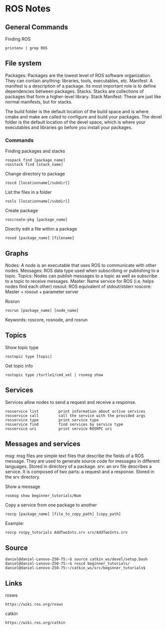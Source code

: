 # ROS Notes

## General Commands

Finding ROS

	printenv | grep ROS

## File system
Packages: Packages are the lowest level of ROS software organization. They can contain anything: libraries, tools, executables, etc.
Manifest: A manifest is a description of a package. Its most important role is to define dependencies between packages.
Stacks: Stacks are collections of packages that form a higher-level library.
Stack Manifest: These are just like normal manifests, but for stacks.

The build folder is the default location of the build space and is where cmake and make are called to configure and build your packages. The devel folder is the default location of the devel space, which is where your executables and libraries go before you install your packages.

### Commands

Finding packages and stacks

	rospack find [package_name]
	rosstack find [stack_name]

Change directory to package

	roscd [locationname[/subdir]]

List the files in a folder 

	rosls [locationname[/subdir]]

Create package

	roscreate-pkg [package_name]

Directly edit a file within a package

	rosed [package_name] [filename]

## Graphs
Nodes: A node is an executable that uses ROS to communicate with other nodes.
Messages: ROS data type used when subscribing or publishing to a topic.
Topics: Nodes can publish messages to a topic as well as subscribe to a topic to receive messages.
Master: Name service for ROS (i.e. helps nodes find each other)
rosout: ROS equivalent of stdout/stderr
roscore: Master + rosout + parameter server

Rosrun

	rosrun [package_name] [node_name]

Keywords: roscore, rosnode, and rosrun

## Topics

Show topic type

	rostopic type [topic]

Get topic info

	rostopic type /turtle1/cmd_vel | rosmsg show

## Services 
Services allow nodes to send a request and receive a response. 

	rosservice list         print information about active services
	rosservice call         call the service with the provided args
	rosservice type         print service type
	rosservice find         find services by service type
	rosservice uri          print service ROSRPC uri

## Messages and services

msg: msg files are simple text files that describe the fields of a ROS message. They are used to generate source code for messages in different languages. Stored in directory of a package.
srv: an srv file describes a service. It is composed of two parts: a request and a response. Stored in the srv directory.

Show a message

	rosmsg show beginner_tutorials/Num

Copy a service from one package to another

	roscp [package_name] [file_to_copy_path] [copy_path]

Example:

	roscp rospy_tutorials AddTwoInts.srv srv/AddTwoInts.srv

## Source

	daniel@daniel-Lenovo-Z50-75:~$ source catkin_ws/devel/setup.bash 
	daniel@daniel-Lenovo-Z50-75:~$ roscd beginner_tutorials/
	daniel@daniel-Lenovo-Z50-75:~/catkin_ws/src/beginner_tutorials$

## Links

rosws

	https://wiki.ros.org/rosws


catkin

	https://wiki.ros.org/catkin